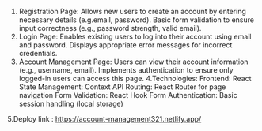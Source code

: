 1. Registration Page:
                 Allows new users to create an account by entering necessary details (e.g.email, password).
                 Basic form validation to ensure input correctness (e.g., password strength, valid email).
2. Login Page:
             Enables existing users to log into their account using email and password.
             Displays appropriate error messages for incorrect credentials.
3. Account Management Page:
            Users can view their account information (e.g., username, email).
            Implements authentication to ensure only logged-in users can access this page.
4.Technologies:
Frontend: React 
State Management: Context API
Routing: React Router for page navigation
Form Validation: React Hook Form 
Authentication: Basic session handling (local storage)

5.Deploy link : https://account-management321.netlify.app/ 
